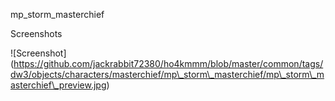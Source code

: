 mp\_storm\_masterchief



Screenshots

!\[Screenshot](https://github.com/jackrabbit72380/ho4kmmm/blob/master/common/tags/dw3/objects/characters/masterchief/mp\_storm\_masterchief/mp\_storm\_masterchief\_preview.jpg)

